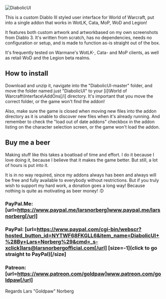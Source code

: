 ![DiabolicUI](http://i.imgur.com/VhvOlh3.png) 

This is a custom Diablo III styled user interface for World of Warcraft, put into a single addon that works in WotLK, Cata, MoP, WoD and Legion! 

It features both custom artwork and artworkbased on my own screenshots from Diablo 3. It's written from scratch, has no dependencies, needs no configuration or setup, and is made to function as-is straight out of the box. 

It's frequently tested on Warmane's WotLK-, Cata- and MoP clients, as well as retail WoD and the Legion beta realms. 


## How to install

Download and unzip it, navigate into the "DiabolicUI-master" folder, and move the folder named just "DiabolicUI" to your [i]\World of Warcraft\Interface\AddOns\[/i] directory. It's important that you move the correct folder, or the game won't find the addon! 

Also, make sure the game is closed when moving new files into the addon directory as it is unable to discover new files when it's already running. And remember to check the "load out of date addons" checkbox in the addon listing on the character selection screen, or the game won't load the addon.


## Buy me a beer

Making stuff like this takes a boatload of time and effort. I do it because I love doing it, because I believe that it makes the game better. But still, a lot of hours is put into it. 

It is in no way required, since my addons always has been and always will be free and fully available to everybody without restrictions. But if you truly wish to support my hard work, a donation goes a long way! Because nothing is quite as motivating as beer money! :D

### PayPal.Me: [url=https://www.paypal.me/larsnorberg]www.paypal.me/larsnorberg[/url]
### PayPal: [url=https://www.paypal.com/cgi-bin/webscr?hosted_button_id=NYTWF68FKGLL6&item_name=DiabolicUI+%28By+Lars+Norberg%29&cmd=_s-xclick]lars@larsnorbergofficial.com[/url] [size=-1](click to go straight to PayPal)[/size]
### Patreon: [url=https://www.patreon.com/goldpaw]www.patreon.com/goldpaw[/url]



Regards
Lars "Goldpaw" Norberg